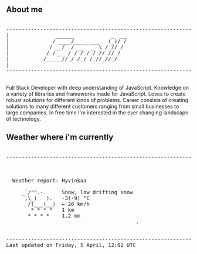 ## About me

<pre>

--------------------------------------------------------------------------------------
|			    ______            _  __
|			   / ____/____ ___   (_)/ /
|			  / __/  / __ `__ \ / // / 
|			 / /___ / / / / / // // /  
|			/_____//_/ /_/ /_//_//_/   
|                           
--------------------------------------------------------------------------------------

</pre>

Full Stack Developer with deep understanding of JavaScript. Knowledge on a variety of libraries and frameworks made for JavaScript. Loves to create robust solutions for different kinds of problems. Career consists of creating solutions to many different customers ranging from small businesses to large companies. In free time I'm interested in the ever changing landscape of technology. 



## Weather where i'm currently  

<pre>

--------------------------------------------------------------------------------------


 
  Weather report: Hyvinkaa  
    
     _`/"".-.     Snow, low drifting snow  
      ,\_(   ).   -3(-9) °C  
       /(___(__)  ← 26 km/h  
        * * * *   1 km  
       * * * *    1.2 mm  
                                          .


--------------------------------------------------------------------------------------
Last updated on Friday, 5 April, 12:02 UTC
</pre>
